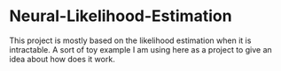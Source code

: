 # Neural-Likelihood-Estimation
This project is mostly based on the likelihood estimation when it is intractable. A sort of toy example I am using here as a project to give an idea about how does it work.
